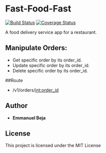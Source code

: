 # Fast-Food-Fast
[![Build Status](https://travis-ci.org/EmmanuelBeja/Fast-Food-Fast.svg?branch=ft-manipulateorder-160341506)](https://travis-ci.org/EmmanuelBeja/Fast-Food-Fast) [![Coverage Status](https://coveralls.io/repos/github/EmmanuelBeja/Fast-Food-Fast/badge.svg?branch=ft-manipulateorder-160341506)](https://coveralls.io/github/EmmanuelBeja/Fast-Food-Fast?branch=ft-manipulateorder-160341506)

A food delivery service app for a restaurant.

## Manipulate Orders:

 - Get specific order by its order_id.
 - Update specific order by its order_id.
 - Delete specific order by its order_id.


##Route

 - /v1/orders/<int:order_id>

## Author

* **Emmanuel Beja**


## License

This project is licensed under the MIT License
